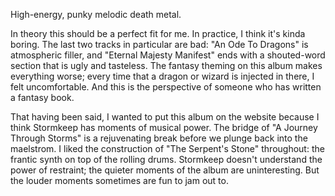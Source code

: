 High-energy, punky melodic death metal.

In theory this should be a perfect fit for me. In practice, I think it's kinda boring.
The last two tracks in particular are bad: "An Ode To Dragons" is
atmospheric filler, and "Eternal Majesty Manifest" ends with a shouted-word
section that is ugly and tasteless. The fantasy theming on this
album makes everything worse; every time that a dragon or wizard is injected
in there, I felt uncomfortable. And this is the perspective of someone who has written
a fantasy book.

That having been said, I wanted to put this album on the website because I think Stormkeep
has moments of musical power. The bridge of "A Journey Through Storms"
is a rejuvenating break before we plunge back into the maelstrom. I liked the construction
of "The Serpent's Stone" throughout: the frantic synth on top of the rolling
drums. Stormkeep doesn't understand the power of restraint; the quieter moments
of the album are uninteresting. But the louder moments sometimes are
fun to jam out to.
